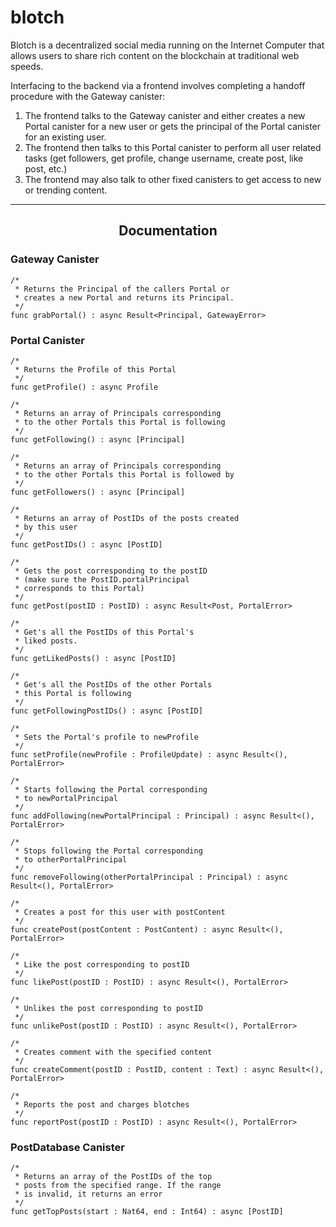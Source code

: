 # blotch

Blotch is a decentralized social media running on the Internet Computer that allows users to share rich content on the blockchain at traditional web speeds.

Interfacing to the backend via a frontend involves completing a handoff procedure with the Gateway canister:

1) The frontend talks to the Gateway canister and either creates a new Portal canister for a new user or gets the principal of the Portal canister for an existing user.
2) The frontend then talks to this Portal canister to perform all user related tasks (get followers, get profile, change username, create post, like post, etc.)
3) The frontend may also talk to other fixed canisters to get access to new or trending content.

---

<h2 align="center"><b>Documentation</b></h2>

<h3>Gateway Canister</h3>

```
/*
 * Returns the Principal of the callers Portal or 
 * creates a new Portal and returns its Principal.
 */
func grabPortal() : async Result<Principal, GatewayError>
```

<h3>Portal Canister</h3>

```
/*
 * Returns the Profile of this Portal
 */
func getProfile() : async Profile
```

```
/*
 * Returns an array of Principals corresponding 
 * to the other Portals this Portal is following
 */
func getFollowing() : async [Principal]
```

```
/*
 * Returns an array of Principals corresponding 
 * to the other Portals this Portal is followed by
 */
func getFollowers() : async [Principal]
```

```
/*
 * Returns an array of PostIDs of the posts created 
 * by this user
 */
func getPostIDs() : async [PostID]
```

```
/*
 * Gets the post corresponding to the postID 
 * (make sure the PostID.portalPrincipal 
 * corresponds to this Portal)
 */
func getPost(postID : PostID) : async Result<Post, PortalError>
```

```
/*
 * Get's all the PostIDs of this Portal's
 * liked posts.
 */
func getLikedPosts() : async [PostID]
```

```
/*
 * Get's all the PostIDs of the other Portals
 * this Portal is following
 */
func getFollowingPostIDs() : async [PostID]
```

```
/*
 * Sets the Portal's profile to newProfile
 */
func setProfile(newProfile : ProfileUpdate) : async Result<(), PortalError>
```

```
/*
 * Starts following the Portal corresponding 
 * to newPortalPrincipal
 */
func addFollowing(newPortalPrincipal : Principal) : async Result<(), PortalError>
```

```
/*
 * Stops following the Portal corresponding 
 * to otherPortalPrincipal
 */
func removeFollowing(otherPortalPrincipal : Principal) : async Result<(), PortalError>
```

```
/*
 * Creates a post for this user with postContent
 */
func createPost(postContent : PostContent) : async Result<(), PortalError>
```

```
/*
 * Like the post corresponding to postID
 */
func likePost(postID : PostID) : async Result<(), PortalError>
```

```
/*
 * Unlikes the post corresponding to postID
 */
func unlikePost(postID : PostID) : async Result<(), PortalError>
```

```
/*
 * Creates comment with the specified content
 */
func createComment(postID : PostID, content : Text) : async Result<(), PortalError>
```

```
/*
 * Reports the post and charges blotches
 */
func reportPost(postID : PostID) : async Result<(), PortalError>
```

<h3>PostDatabase Canister</h3>

```
/*
 * Returns an array of the PostIDs of the top 
 * posts from the specified range. If the range 
 * is invalid, it returns an error
 */
func getTopPosts(start : Nat64, end : Int64) : async [PostID]
```
